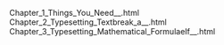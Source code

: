 Chapter_1_Things_You_Need__.html
Chapter_2_Typesetting_Textbreak_a__.html
Chapter_3_Typesetting_Mathematical_FormulaeIf__.html